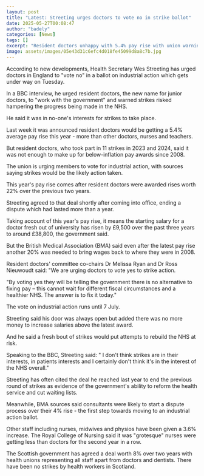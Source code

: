```yaml
---
layout: post
title: "Latest: Streeting urges doctors to vote no in strike ballot"
date: 2025-05-27T00:08:47
author: "badely"
categories: [News]
tags: []
excerpt: "Resident doctors unhappy with 5.4% pay rise with union warning strikes in England could return."
image: assets/images/05e43d31c6efc4d018fe45099d8a8c7b.jpg
---
```


According to new developments, Health Secretary Wes Streeting has urged doctors in England to "vote no" in a ballot on industrial action which gets under way on Tuesday.

In a BBC interview, he urged resident doctors, the new name for junior doctors, to "work with the government" and warned strikes risked hampering the progress being made in the NHS.

He said it was in no-one's interests for strikes to take place.

Last week it was announced resident doctors would be getting a 5.4% average pay rise this year - more than other doctors, nurses and teachers.

But resident doctors, who took part in 11 strikes in 2023 and 2024, said it was not enough to make up for below-inflation pay awards since 2008.

The union is urging members to vote for industrial action, with sources saying strikes would be the likely action taken.

This year's pay rise comes after resident doctors were awarded rises worth 22% over the previous two years.

Streeting agreed to that deal shortly after coming into office, ending a dispute which had lasted more than a year.

Taking account of this year's pay rise, it means the starting salary for a doctor fresh out of university has risen by £9,500 over the past three years to around £38,800, the government said.

But the British Medical Association (BMA) said even after the latest pay rise another 20% was needed to bring wages back to where they were in 2008.

Resident doctors' committee co-chairs Dr Melissa Ryan and Dr Ross Nieuwoudt said: "We are urging doctors to vote yes to strike action. 

"By voting yes they will be telling the government there is no alternative to fixing pay – this cannot wait for different fiscal circumstances and a healthier NHS. The answer is to fix it today."

The vote on industrial action runs until 7 July.

Streeting said his door was always open but added there was no more money to increase salaries above the latest award.

And he said a fresh bout of strikes would put attempts to rebuild the NHS at risk.

Speaking to the BBC, Streeting said: " I don't think strikes are in their interests, in patients interests and I certainly don't think it's in the interest of the NHS overall."

Streeting has often cited the deal he reached last year to end the previous round of strikes as evidence of the government's ability to reform the health service and cut waiting lists. 

Meanwhile, BMA sources said consultants were likely to start a dispute process over their 4% rise - the first step towards moving to an industrial action ballot.

Other staff including nurses, midwives and physios have been given a 3.6% increase. The Royal College of Nursing said it was "grotesque" nurses were getting less than doctors for the second year in a row.

The Scottish government has agreed a deal worth 8% over two years with health unions representing all staff apart from doctors and dentists.  There have been no strikes by health workers in Scotland.

